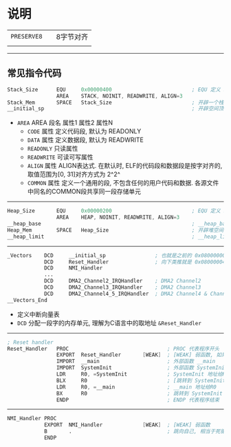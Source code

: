 # 说明

|             |     |           |
| ----------- | --- | --------- |
| `PRESERVE8` |     | 8字节对齐 |
|             |     |           |

---

## 常见指令代码

```s
Stack_Size      EQU     0x00000400                          ; EQU 定义 Stack_Size 为 0x400 字节
                AREA    STACK, NOINIT, READWRITE, ALIGN=3
Stack_Mem       SPACE   Stack_Size                          ; 开辟一个栈空间大小为 Stack_Size 的内存空间
__initial_sp                                                ; 开辟空间顶部做个标记, 以后这个地址就代表这个空间的顶部, 即栈顶
```

- `AREA` AREA 段名 属性1 属性2 属性N
  - `CODE` 属性 定义代码段, 默认为 READONLY
  - `DATA` 属性 定义数据段, 默认为 READWRITE
  - `READONLY` 只读属性
  - `READWRITE` 可读可写属性
  - `ALIGN` 属性 ALIGN表达式. 在默认时, ELF的代码段和数据段是按字对齐的, 取值范围为[0, 31]对齐方式为 2^2^
  - `COMMON` 属性 定义一个通用的段, 不包含任何的用户代码和数据. 各源文件中同名的COMMON段共享同一段存储单元

---

```s
Heap_Size       EQU     0x00000200                          ; EQU 定义 Stack_Size 为 0x400 字节
                AREA    HEAP, NOINIT, READWRITE, ALIGN=3
__heap_base                                                 ; __heap_base 为堆空间的开始
Heap_Mem        SPACE   Heap_Size                           ; 开辟堆空间
__heap_limit                                                ; __heap_limit 为堆顶
```

---

```s
_Vectors    DCD     __initial_sp                ; 也就是之前的 0x08000000
            DCD     Reset_Handler               ; 向下类推就是 0x08000004
            DCD     NMI_Handler
            ...
            DCD     DMA2_Channel2_IRQHandler    ; DMA2 Channel2
            DCD     DMA2_Channel3_IRQHandler    ; DMA2 Channel3
            DCD     DMA2_Channel4_5_IRQHandler  ; DMA2 Channel4 & Channel5
__Vectors_End
```

- 定义中断向量表
- `DCD` 分配一段字的内存单元, 理解为C语言中的取地址 `&Reset_Handler`

---

```s
; Reset handler
Reset_Handler   PROC                                ; PROC 代表程序开头
                EXPORT  Reset_Handler       [WEAK]  ; [WEAK] 弱函数, 如果其他地方有Reset_Handler, 那你就别用我了
                IMPORT  __main                      ; 外部函数 __main
                IMPORT  SystemInit                  ; 外部函数 SystemInit
                LDR     R0, =SystemInit             ; SystemInit 地址给R0
                BLX     R0                          ; [跳转到 SystemInit] - [THUMB -> ARM] - [回来]
                LDR     R0, =__main                 ; __main 地址给R0
                BX      R0                          ; 跳转到 SystemInit
                ENDP                                ; ENDP 代表程序结束
```

---

```s
NMI_Handler PROC
            EXPORT  NMI_Handler             [WEAK]  ; [WEAK] 弱函数
            B       .                               ; 跳向自己, 相当于死循环 while(1){}
            ENDP
```
